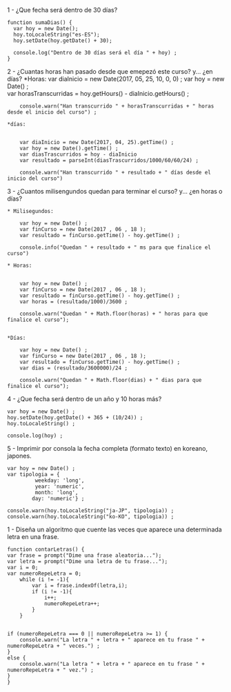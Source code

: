 1 - ¿Que fecha será dentro de 30 días?

    function sumaDias() {
      var hoy = new Date();
      hoy.toLocaleString("es-ES");
      hoy.setDate(hoy.getDate() + 30);

      console.log("Dentro de 30 días será el día " + hoy) ;
    }

2 - ¿Cuantas horas han pasado desde que emepezó este curso? y... ¿en días?
	*Horas: 
		var diaInicio = new Date(2017, 05, 25, 10, 0, 0) ;
		var hoy = new Date() ;	
		var horasTranscurridas = hoy.getHours() - diaInicio.getHours() ;

		console.warn("Han transcurrido " + horasTranscurridas + " horas desde el inicio del curso") ;
	
	*días: 
		

		var diaInicio = new Date(2017, 04, 25).getTime() ;
		var hoy = new Date().getTime() ;
		var diasTrascurridos = hoy - diaInicio
		var resultado = parseInt(diasTrascurridos/1000/60/60/24) ;

		console.warn("Han transcurrido " + resultado + " días desde el inicio del curso")



3 - ¿Cuantos milisengundos quedan para terminar el curso? y... ¿en horas o días?

	* Milisegundos:
		
		var hoy = new Date() ;
		var finCurso = new Date(2017 , 06 , 18 );
		var resultado = finCurso.getTime() - hoy.getTime() ;

		console.info("Quedan " + resultado + " ms para que finalice el curso")

	* Horas:
	

		var hoy = new Date() ;
		var finCurso = new Date(2017 , 06 , 18 );
		var resultado = finCurso.getTime() - hoy.getTime() ;
		var horas = (resultado/1000)/3600 ;

		console.warn("Quedan " + Math.floor(horas) + " horas para que finalice el curso");

	
	*Días: 

		var hoy = new Date() ;
		var finCurso = new Date(2017 , 06 , 18 );
		var resultado = finCurso.getTime() - hoy.getTime() ;
		var dias = (resultado/3600000)/24 ;

		console.warn("Quedan " + Math.floor(dias) + " dias para que finalice el curso");


4 - ¿Que fecha será dentro de un año y 10 horas más?

	var hoy = new Date() ; 
	hoy.setDate(hoy.getDate() + 365 + (10/24)) ;
	hoy.toLocaleString() ;

	console.log(hoy) ;

5 - Imprimir por consola la fecha completa (formato texto) en koreano, japones.

    var hoy = new Date() ;
    var tipologia = { 
   			 weekday: 'long',
   			 year: 'numeric', 
   			 month: 'long', 
    		day: 'numeric'} ;   

    console.warn(hoy.toLocaleString("ja-JP", tipologia)) ;
    console.warn(hoy.toLocaleString("ko-KO", tipologia)) ;  




1 - Diseña un algoritmo que cuente las veces que aparece una determinada letra en una frase.

	function contarLetras() {
	var frase = prompt("Dime una frase aleatoria...");
	var letra = prompt("Dime una letra de tu frase...");
	var i = 0;
	var numeroRepeLetra = 0;
		while (i != -1){
			var i = frase.indexOf(letra,i);
			if (i != -1){
				i++;
				numeroRepeLetra++;
			}
		}


	if (numeroRepeLetra === 0 || numeroRepeLetra >= 1) {
	    console.warn("La letra " + letra + " aparece en tu frase " + numeroRepeLetra + " veces.") ;
	} 
	else {
	    console.warn("La letra " + letra + " aparece en tu frase " + numeroRepeLetra + " vez.") ;
	}
	}

